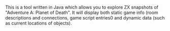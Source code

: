 This is a tool written in Java which allows you to explore ZX snapshots of "Adventure A: Planet of Death". 
It will display both static game info (room descriptions and connections, game script entries0 and
dynamic data (such as current locations of objects).
